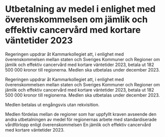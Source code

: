 # Utbetalning av medel i enlighet med överenskommelsen om jämlik och effektiv cancervård med kortare väntetider 2023

Regeringen uppdrar åt Kammarkollegiet att, i enlighet med överenskommelsen mellan staten och Sveriges Kommuner och Regioner om jämlik och effektiv cancervård med kortare väntetider 2023, betala ut 182 500 000 kronor till regionerna. Medlen ska utbetalas under december 2023.

Regeringen uppdrar åt Kammarkollegiet att, i enlighet med överenskommelsen mellan staten och Sveriges Kommuner och Regioner om jämlik och effektiv cancervård med kortare väntetider 2023, betala ut 182 500 000 kronor till regionerna. Medlen ska utbetalas under december 2023.

Medlen betalas ut engångsvis utan rekvisition.

Medlen fördelas mellan de regioner som har uppfyllt kraven avseende den andra utbetalningen av medel för regionernas arbete med standardiserade vårdförlopp enligt överenskommelsen En jämlik och effektiv cancervård med kortare väntetider 2023.
